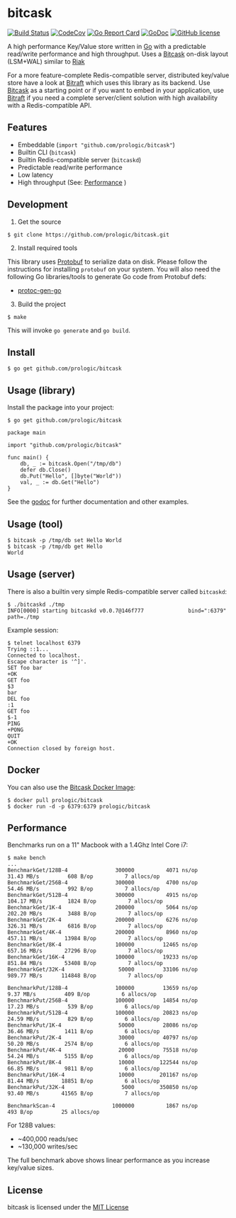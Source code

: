 # bitcask

[![Build Status](https://cloud.drone.io/api/badges/prologic/bitcask/status.svg)](https://cloud.drone.io/prologic/bitcask)
[![CodeCov](https://codecov.io/gh/prologic/bitcask/branch/master/graph/badge.svg)](https://codecov.io/gh/prologic/bitcask)
[![Go Report Card](https://goreportcard.com/badge/prologic/bitcask)](https://goreportcard.com/report/prologic/bitcask)
[![GoDoc](https://godoc.org/github.com/prologic/bitcask?status.svg)](https://godoc.org/github.com/prologic/bitcask) 
[![GitHub license](https://img.shields.io/github/license/prologic/bitcask.svg)](https://github.com/prologic/bitcask)

A high performance Key/Value store written in [Go](https://golang.org) with a predictable read/write performance and high throughput. Uses a [Bitcask](https://en.wikipedia.org/wiki/Bitcask) on-disk layout (LSM+WAL) similar to [Riak](https://riak.com/)

For a more feature-complete Redis-compatible server, distributed key/value store have a look at [Bitraft](https://github.com/prologic/bitraft) which uses this library as its backend. Use [Bitcask](https://github.com/prologic/bitcask) as a starting point or if you want to embed in your application, use [Bitraft](https://github.com/prologic/bitraft) if you need a complete server/client solution with high availability with a Redis-compatible API.

## Features

* Embeddable (`import "github.com/prologic/bitcask"`)
* Builtin CLI (`bitcask`)
* Builtin Redis-compatible server (`bitcaskd`)
* Predictable read/write performance
* Low latency
* High throughput (See: [Performance](README.md#Performance) )

## Development

1. Get the source

```#!bash
$ git clone https://github.com/prologic/bitcask.git
```

2. Install required tools

This library uses [Protobuf](https://github.com/protocolbuffers/protobuf) to serialize data on disk. Please follow the
instructions for installing `protobuf` on your system. You will also need the
following Go libraries/tools to generate Go code from Protobuf defs:
- [protoc-gen-go](https://github.com/golang/protobuf)

3. Build the project

```#!bash
$ make
```

This will invoke `go generate` and `go build`.

## Install

```#!bash
$ go get github.com/prologic/bitcask
```

## Usage (library)

Install the package into your project:

```#!bash
$ go get github.com/prologic/bitcask
```

```#!go
package main

import "github.com/prologic/bitcask"

func main() {
    db, _ := bitcask.Open("/tmp/db")
    defer db.Close()
    db.Put("Hello", []byte("World"))
    val, _ := db.Get("Hello")
}
```

See the [godoc](https://godoc.org/github.com/prologic/bitcask) for further
documentation and other examples.

## Usage (tool)

```#!bash
$ bitcask -p /tmp/db set Hello World
$ bitcask -p /tmp/db get Hello
World
```

## Usage (server)

There is also a builtin very  simple Redis-compatible server called `bitcaskd`:

```#!bash
$ ./bitcaskd ./tmp
INFO[0000] starting bitcaskd v0.0.7@146f777              bind=":6379" path=./tmp
```

Example session:

```
$ telnet localhost 6379
Trying ::1...
Connected to localhost.
Escape character is '^]'.
SET foo bar
+OK
GET foo
$3
bar
DEL foo
:1
GET foo
$-1
PING
+PONG
QUIT
+OK
Connection closed by foreign host.
```

## Docker

You can also use the [Bitcask Docker Image](https://cloud.docker.com/u/prologic/repository/docker/prologic/bitcask):

```#!bash
$ docker pull prologic/bitcask
$ docker run -d -p 6379:6379 prologic/bitcask
```

## Performance

Benchmarks run on a 11" Macbook with a 1.4Ghz Intel Core i7:

```
$ make bench
...
BenchmarkGet/128B-4         	  300000	      4071 ns/op	  31.43 MB/s	     608 B/op	       7 allocs/op
BenchmarkGet/256B-4         	  300000	      4700 ns/op	  54.46 MB/s	     992 B/op	       7 allocs/op
BenchmarkGet/512B-4         	  300000	      4915 ns/op	 104.17 MB/s	    1824 B/op	       7 allocs/op
BenchmarkGet/1K-4           	  200000	      5064 ns/op	 202.20 MB/s	    3488 B/op	       7 allocs/op
BenchmarkGet/2K-4           	  200000	      6276 ns/op	 326.31 MB/s	    6816 B/op	       7 allocs/op
BenchmarkGet/4K-4           	  200000	      8960 ns/op	 457.11 MB/s	   13984 B/op	       7 allocs/op
BenchmarkGet/8K-4           	  100000	     12465 ns/op	 657.16 MB/s	   27296 B/op	       7 allocs/op
BenchmarkGet/16K-4          	  100000	     19233 ns/op	 851.84 MB/s	   53408 B/op	       7 allocs/op
BenchmarkGet/32K-4          	   50000	     33106 ns/op	 989.77 MB/s	  114848 B/op	       7 allocs/op

BenchmarkPut/128B-4         	  100000	     13659 ns/op	   9.37 MB/s	     409 B/op	       6 allocs/op
BenchmarkPut/256B-4         	  100000	     14854 ns/op	  17.23 MB/s	     539 B/op	       6 allocs/op
BenchmarkPut/512B-4         	  100000	     20823 ns/op	  24.59 MB/s	     829 B/op	       6 allocs/op
BenchmarkPut/1K-4           	   50000	     28086 ns/op	  36.46 MB/s	    1411 B/op	       6 allocs/op
BenchmarkPut/2K-4           	   30000	     40797 ns/op	  50.20 MB/s	    2574 B/op	       6 allocs/op
BenchmarkPut/4K-4           	   20000	     75518 ns/op	  54.24 MB/s	    5155 B/op	       6 allocs/op
BenchmarkPut/8K-4           	   10000	    122544 ns/op	  66.85 MB/s	    9811 B/op	       6 allocs/op
BenchmarkPut/16K-4          	   10000	    201167 ns/op	  81.44 MB/s	   18851 B/op	       6 allocs/op
BenchmarkPut/32K-4          	    5000	    350850 ns/op	  93.40 MB/s	   41565 B/op	       7 allocs/op

BenchmarkScan-4             	 1000000	      1867 ns/op	     493 B/op	      25 allocs/op
```

For 128B values:

* ~400,000 reads/sec
* ~130,000 writes/sec

The full benchmark above shows linear performance as you increase key/value sizes.

## License

bitcask is licensed under the [MIT License](https://github.com/prologic/bitcask/blob/master/LICENSE)
